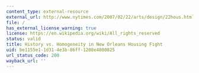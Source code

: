 ```yaml
---
content_type: external-resource
external_url: http://www.nytimes.com/2007/02/22/arts/design/22hous.html?_r=1&oref=slogin
file: /
has_external_license_warning: true
license: https://en.wikipedia.org/wiki/All_rights_reserved
status: valid
title: History vs. Homogeneity in New Orleans Housing Fight
uid: be1155e1-1d31-4e3b-86ff-1208e4800825
url_status_code: 200
wayback_url: ''
---
```

